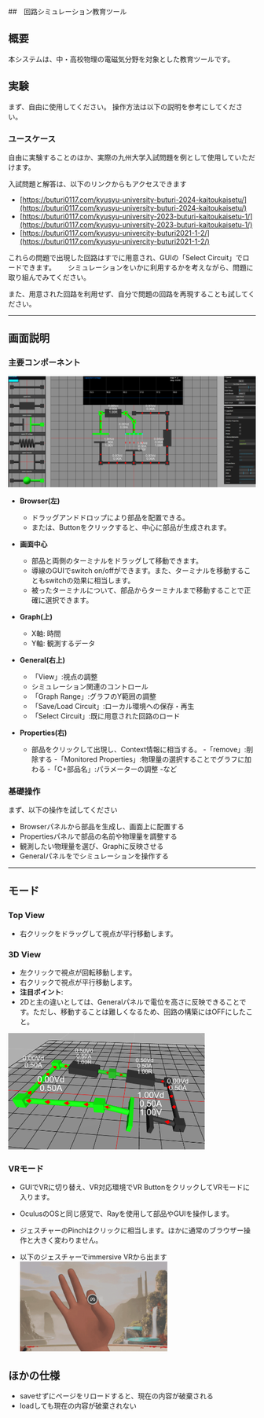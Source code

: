 ##　回路シミュレーション教育ツール  

## 概要

本システムは、中・高校物理の電磁気分野を対象とした教育ツールです。

## 実験

まず、自由に使用してください。
操作方法は以下の説明を参考にしてください。

### ユースケース

自由に実験することのほか、実際の九州大学入試問題を例として使用していただけます。  

入試問題と解答は、以下のリンクからもアクセスできます 
- [https://buturi0117.com/kyusyu-university-buturi-2024-kaitoukaisetu/](https://buturi0117.com/kyusyu-university-buturi-2024-kaitoukaisetu/)
- [https://buturi0117.com/kyusyu-university-2023-buturi-kaitoukaisetu-1/](https://buturi0117.com/kyusyu-university-2023-buturi-kaitoukaisetu-1/)
- [https://buturi0117.com/kyusyu-univercity-buturi2021-1-2/](https://buturi0117.com/kyusyu-univercity-buturi2021-1-2/)

これらの問題で出現した回路はすでに用意され、GUIの「Select Circuit」でロードできます。　　
シミュレーションをいかに利用するかを考えながら、問題に取り組んでみてください。  

また、用意された回路を利用せず、自分で問題の回路を再現することも試してください。

---

## 画面説明

### 主要コンポーネント
<img src="assets/main.png" width="800">

- **Browser(左)**  
  - ドラッグアンドドロップにより部品を配置できる。  
  - または、Buttonをクリックすると、中心に部品が生成されます。　

- **画面中心**  
  - 部品と両側のターミナルをドラッグして移動できます。
  - 導線のGUIでswitch on/offができます。また、ターミナルを移動することもswitchの効果に相当します。　　
  - 被ったターミナルについて、部品からターミナルまで移動することで正確に選択できます。

- **Graph(上)**  　
    - X軸: 時間
    - Y軸: 観測するデータ

- **General(右上)**  　
    - 「View」:視点の調整 
    - シミュレーション関連のコントロール
    - 「Graph Range」:グラフのY範囲の調整 
    - 「Save/Load Circuit」:ローカル環境への保存・再生　
    - 「Select Circuit」:既に用意された回路のロード

- **Properties(右)**  　
    - 部品をクリックして出現し、Context情報に相当する。
    -「remove」:削除する
    -「Monitored Properties」:物理量の選択することでグラフに加わる
    -「C+部品名」:パラメーターの調整
    -など

### 基礎操作

まず、以下の操作を試してください 
   - Browserパネルから部品を生成し、画面上に配置する
   - Propertiesパネルで部品の名前や物理量を調整する 
   - 観測したい物理量を選び、Graphに反映させる 
   - Generalパネルをでシミュレーションを操作する

---

## モード

### Top View　
  - 右クリックをドラッグして視点が平行移動します。

### 3D View
  - 左クリックで視点が回転移動します。  
  - 右クリックで視点が平行移動します。
- **注目ポイント**:  
- 2Dと主の違いとしては、Generalパネルで電位を高さに反映できることです。ただし、移動することは難しくなるため、回路の構築にはOFFにしたこと。
<img src="assets/3DView.png" width="400">

### VRモード
  - GUIでVRに切り替え、VR対応環境でVR ButtonをクリックしてVRモードに入ります。　
  - OculusのOSと同じ感覚で、Rayを使用して部品やGUIを操作します。  
  - ジェスチャーのPinchはクリックに相当します。ほかに通常のブラウザー操作と大きく変わりません。 

  - 以下のジェスチャーでimmersive VRから出ます
　<img src="assets/gesture.png" width="300">

 ## ほかの仕様

- saveせずにページをリロードすると、現在の内容が破棄される
- loadしても現在の内容が破棄されない